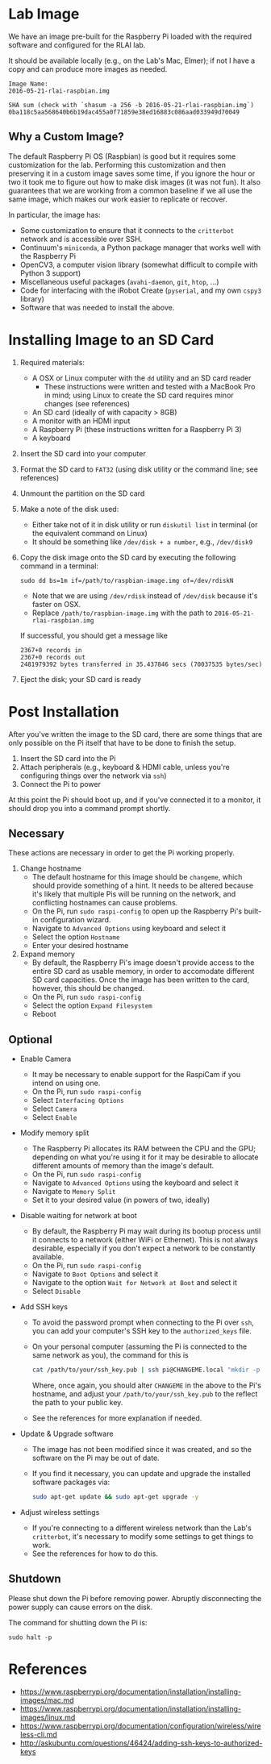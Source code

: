 # Lab Image

We have an image pre-built for the Raspberry Pi loaded with the required software and configured for the RLAI lab.

It should be available locally (e.g., on the Lab's Mac, Elmer); if not I have a copy and can produce more images as needed.

```
Image Name:
2016-05-21-rlai-raspbian.img

SHA sum (check with `shasum -a 256 -b 2016-05-21-rlai-raspbian.img`)
0ba118c5aa568640b6b19dac455a0f71859e38ed16883c086aad033949d70049
```

## Why a Custom Image?

The default Raspberry Pi OS (Raspbian) is good but it requires some customization for the lab.
Performing this customization and then preserving it in a custom image saves some time, if you ignore the hour or two it took me to figure out how to make disk images (it was not fun).
It also guarantees that we are working from a common baseline if we all use the same image, which makes our work easier to replicate or recover.

In particular, the image has:

- Some customization to ensure that it connects to the `critterbot` network and is accessible over SSH.
- Continuum's `miniconda`, a Python package manager that works well with the Raspberry Pi
- OpenCV3, a computer vision library (somewhat difficult to compile with Python 3 support)
- Miscellaneous useful packages (`avahi-daemon`, `git`, `htop`, ...)
- Code for interfacing with the iRobot Create (`pyserial`, and my own `cspy3` library)
- Software that was needed to install the above.

# Installing Image to an SD Card

1. Required materials:
    - A OSX or Linux computer with the `dd` utility and an SD card reader
        + These instructions were written and tested with a MacBook Pro in mind; using Linux to create the SD card requires minor changes (see references)
    - An SD card (ideally of with capacity > 8GB)
    - A monitor with an HDMI input
    - A Raspberry Pi (these instructions written for a Raspberry Pi 3)
    - A keyboard
2. Insert the SD card into your computer 
3. Format the SD card to `FAT32` (using disk utility or the command line; see references)
4. Unmount the partition on the SD card
5. Make a note of the disk used:
    - Either take not of it in disk utility or run `diskutil list` in terminal (or the equivalent command on Linux)
    - It should be something like `/dev/disk + a number`, e.g., `/dev/disk9` 
6. Copy the disk image onto the SD card by executing the following command in a terminal:

    ```
    sudo dd bs=1m if=/path/to/raspbian-image.img of=/dev/rdiskN
    ```

    - Note that we are using `/dev/rdisk` instead of `/dev/disk` because it's faster on OSX.
    - Replace `/path/to/raspbian-image.img` with the path to `2016-05-21-rlai-raspbian.img`

    If successful, you should get a message like 

    ```
    2367+0 records in
    2367+0 records out
    2481979392 bytes transferred in 35.437846 secs (70037535 bytes/sec)
    ```
7. Eject the disk; your SD card is ready


# Post Installation

After you've written the image to the SD card, there are some things that are only possible on the Pi itself that have to be done to finish the setup.

1. Insert the SD card into the Pi
2. Attach peripherals (e.g., keyboard & HDMI cable, unless you're configuring things over the network via `ssh`)
3. Connect the Pi to power

At this point the Pi should boot up, and if you've connected it to a monitor, it should drop you into a command prompt shortly.

## Necessary

These actions are necessary in order to get the Pi working properly.

1. Change hostname
    - The default hostname for this image should be `changeme`, which should provide something of a hint. It needs to be altered because it's likely that multiple Pis will be running on the network, and conflicting hostnames can cause problems.
    - On the Pi, run `sudo raspi-config` to open up the Raspberry Pi's built-in configuration wizard.
    - Navigate to `Advanced Options` using keyboard and select it
    - Select the option `Hostname`
    - Enter your desired hostname
2. Expand memory
    - By default, the Raspberry Pi's image doesn't provide access to the entire SD card as usable memory, in order to accomodate different SD card capacities. Once the image has been written to the card, however, this should be changed.
    - On the Pi, run `sudo raspi-config`
    - Select the option `Expand Filesystem`
    - Reboot

## Optional

- Enable Camera
    - It may be necessary to enable support for the RaspiCam if you intend on using one.
    - On the Pi, run `sudo raspi-config`
    - Select `Interfacing Options`
    - Select `Camera`
    - Select `Enable`
- Modify memory split
    - The Raspberry Pi allocates its RAM between the CPU and the GPU; depending on what you're using it for it may be desirable to allocate different amounts of memory than the image's default. 
    - On the Pi, run `sudo raspi-config`
    - Navigate to `Advanced Options` using the keyboard and select it
    - Navigate to `Memory Split`
    - Set it to your desired value (in powers of two, ideally)

- Disable waiting for network at boot
    - By default, the Raspberry Pi may wait during its bootup process until it connects to a network (either WiFi or Ethernet). This is not always desirable, especially if you don't expect a network to be constantly available.
    - On the Pi, run `sudo raspi-config`
    - Navigate to `Boot Options` and select it
    - Navigate to the option `Wait for Network at Boot` and select it
    - Select `Disable`

- Add SSH keys
    + To avoid the password prompt when connecting to the Pi over `ssh`, you can add your computer's SSH key to the `authorized_keys` file.
    + On your personal computer (assuming the Pi is connected to the same network as you), the command for this is
    
        ```bash
        cat /path/to/your/ssh_key.pub | ssh pi@CHANGEME.local "mkdir -p ~/.ssh && cat >> ~/.ssh/authorized_keys"
        ```

        Where, once again, you should alter `CHANGEME` in the above to the Pi's hostname, and adjust your `/path/to/your/ssh_key.pub` to the reflect the path to your public key.

    + See the references for more explanation if needed.

- Update & Upgrade software
    + The image has not been modified since it was created, and so the software on the Pi may be out of date.
    + If you find it necessary, you can update and upgrade the installed software packages via:
        
        ```bash
        sudo apt-get update && sudo apt-get upgrade -y
        ```

- Adjust wireless settings
    + If you're connecting to a different wireless network than the Lab's `critterbot`, it's necessary to modify some settings to get things to work.
    + See the references for how to do this.

## Shutdown

Please shut down the Pi before removing power. Abruptly disconnecting the power supply can cause errors on the disk.

The command for shutting down the Pi is:

```
sudo halt -p
```


# References

- https://www.raspberrypi.org/documentation/installation/installing-images/mac.md
- https://www.raspberrypi.org/documentation/installation/installing-images/linux.md
- https://www.raspberrypi.org/documentation/configuration/wireless/wireless-cli.md
- http://askubuntu.com/questions/46424/adding-ssh-keys-to-authorized-keys